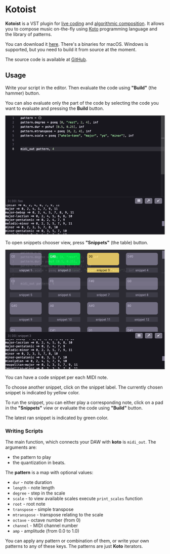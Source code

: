 Kotoist
=======

**Kotoist** is a VST plugin for 
[live coding](https://en.wikipedia.org/wiki/Live_coding) and 
[algorithmic composition](https://en.wikipedia.org/wiki/Algorithmic_composition).
It allows you to compose music on-the-fly using
[Koto](https://github.com/koto-lang/koto) programming language and the library
of patterns.

You can download it [here](https://github.com/ales-tsurko/kotoist/releases).
There's a binaries for macOS. Windows is supported, but you need to build it
from source at the moment.

The source code is available at
[GitHub](https://github.com/ales-tsurko/kotoist).




## Usage

Write your script in the editor. Then evaluate the code using **"Build"** (the
hammer) button.

You can also evaluate only the part of the code by selecting the code you want
to evaluate and pressing the **Build** button.

![screenshot 1](/screenshots/editor.png "Kotoist editor")

To open snippets chooser view, press **"Snippets"** (the table) button.

![screenshot 2](/screenshots/snippets.png "Kotoist snippets")

You can have a code snippet per each MIDI note.

To choose another snippet, click on the snippet label. The currently chosen
snippet is indicated by yellow color.

To run the snippet, you can either play a corresponding note, click on a pad in
the **"Snippets"** view or evaluate the code using **"Build"** button.

The latest ran snippet is indicated by green color.


### Writing Scripts

The main function, which connects your DAW with **koto** is `midi_out`. The
arguments are:

- the pattern to play
- the quantization in beats.

The **pattern** is a map with optional values:

- `dur` - note duration
- `length` - note length
- `degree` - step in the scale
- `scale` - to view available scales execute `print_scales` function
- `root` - root note
- `transpose` - simple transpose
- `mtranspose` - transpose relating to the scale
- `octave` - octave number (from 0)
- `channel` - MIDI channel number
- `amp` - amplitude (from 0.0 to 1.0)

You can apply any pattern or combination of them, or write your own patterns to
any of these keys. The patterns are just **Koto** iterators.
